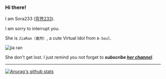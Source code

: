 ### Hi there!

I am Sora233 ([穹苍233](https://space.bilibili.com/97505/)).

I am sorry to interrupt you.

She is `JiaRan（嘉然）`, a cute Virtual Idol from `A-Soul`.

![jia ran](https://user-images.githubusercontent.com/11474360/152013006-62c500ba-496c-4581-b2a5-f4207ffd43ad.png)

She don't get lost. I just remind you not forget to ***subscribe [her channel](https://space.bilibili.com/672328094)***.

----- 

[![Anurag's github stats](https://github-readme-stats.vercel.app/api?username=Sora233&count_private=true&show_icons=true&theme=dracula)](https://github.com/anuraghazra/github-readme-stats)

